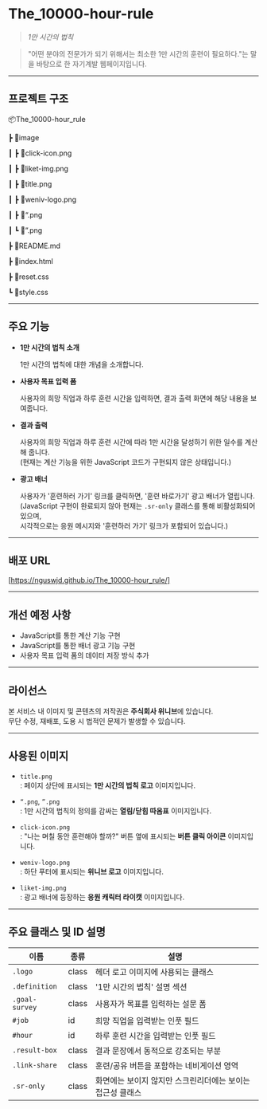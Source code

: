 # The_10000-hour-rule
> _1만 시간의 법칙_

> "어떤 분야의 전문가가 되기 위해서는 최소한 1만 시간의 훈련이 필요하다."는 말을 바탕으로 한 자기계발 웹페이지입니다.

---

## 프로젝트 구조
📦The_10000-hour_rule  

┣ 📂image  

┃ ┣ 📜click-icon.png  

┃ ┣ 📜liket-img.png  

┃ ┣ 📜title.png  

┃ ┣ 📜weniv-logo.png  

┃ ┣ 📜“.png  

┃ ┗ 📜”.png  

┣ 📜README.md  

┣ 📜index.html  

┣ 📜reset.css  

┗ 📜style.css  

---

## 주요 기능

- **1만 시간의 법칙 소개** 

  1만 시간의 법칙에 대한 개념을 소개합니다.

- **사용자 목표 입력 폼**  

  사용자의 희망 직업과 하루 훈련 시간을 입력하면, 결과 출력 화면에 해당 내용을 보여줍니다.

- **결과 출력**  

  사용자의 희망 직업과 하루 훈련 시간에 따라 1만 시간을 달성하기 위한 일수를 계산해 줍니다.  
  (현재는 계산 기능을 위한 JavaScript 코드가 구현되지 않은 상태입니다.)

- **광고 배너**  

  사용자가 '훈련하러 가기' 링크를 클릭하면, '훈련 바로가기' 광고 배너가 열립니다.  
  (JavaScript 구현이 완료되지 않아 현재는 `.sr-only` 클래스를 통해 비활성화되어 있으며,  
  시각적으로는 응원 메시지와 '훈련하러 가기' 링크가 포함되어 있습니다.)

---

## 배포 URL
[https://nguswjd.github.io/The_10000-hour_rule/]

---

## 개선 예정 사항
- JavaScript를 통한 계산 기능 구현
- JavaScript를 통한 배너 광고 기능 구현
- 사용자 목표 입력 폼의 데이터 저장 방식 추가

---

## 라이선스
본 서비스 내 이미지 및 콘텐츠의 저작권은 **주식회사 위니브**에 있습니다.  
무단 수정, 재배포, 도용 시 법적인 문제가 발생할 수 있습니다.

---

## 사용된 이미지
- `title.png`  
  : 페이지 상단에 표시되는 **1만 시간의 법칙 로고** 이미지입니다.

- `“.png`, `”.png`  
  : 1만 시간의 법칙의 정의를 감싸는 **열림/닫힘 따옴표** 이미지입니다.

- `click-icon.png`  
  : "나는 며칠 동안 훈련해야 할까?" 버튼 옆에 표시되는 **버튼 클릭 아이콘** 이미지입니다.

- `weniv-logo.png`  
  : 하단 푸터에 표시되는 **위니브 로고** 이미지입니다.

- `liket-img.png`  
  : 광고 배너에 등장하는 **응원 캐릭터 라이캣** 이미지입니다.

---

## 주요 클래스 및 ID 설명

| 이름            | 종류  | 설명 |
|----------------|-------|------|
| `.logo`        | class | 헤더 로고 이미지에 사용되는 클래스 |
| `.definition`  | class | '1만 시간의 법칙' 설명 섹션 |
| `.goal-survey` | class | 사용자가 목표를 입력하는 설문 폼 |
| `#job`         | id    | 희망 직업을 입력받는 인풋 필드 |
| `#hour`        | id    | 하루 훈련 시간을 입력받는 인풋 필드 |
| `.result-box`  | class | 결과 문장에서 동적으로 강조되는 부분 |
| `.link-share`  | class | 훈련/공유 버튼을 포함하는 네비게이션 영역 |
| `.sr-only`     | class | 화면에는 보이지 않지만 스크린리더에는 보이는 접근성 클래스 |
